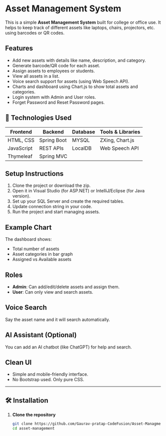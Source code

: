 # Asset Management System

This is a simple **Asset Management System** built for college or office use. It helps to keep track of different assets like laptops, chairs, projectors, etc. using barcodes or QR codes.

##  Features

- Add new assets with details like name, description, and category.
- Generate barcode/QR code for each asset.
- Assign assets to employees or students.
- View all assets in a list.
- Voice search support for assets (using Web Speech API).
- Charts and dashboard using Chart.js to show total assets and categories.
- Login system with Admin and User roles.
- Forget Password and Reset Password pages.

## 🔧 Technologies Used

| Frontend       | Backend        | Database | Tools & Libraries     |
|----------------|----------------|----------|------------------------|
| HTML, CSS      | Spring Boot    | MYSQL    | ZXing, Chart.js        |
| JavaScript     | REST APIs      | LocalDB  | Web Speech API         |
| Thymeleaf      | Spring MVC     |          |                        |



##  Setup Instructions

1. Clone the project or download the zip.
2. Open it in Visual Studio (for ASP.NET) or IntelliJ/Eclipse (for Java version).
3. Set up your SQL Server and create the required tables.
4. Update connection string in your code.
5. Run the project and start managing assets.

##  Example Chart

The dashboard shows:
- Total number of assets
- Asset categories in bar graph
- Assigned vs Available assets

##  Roles

- **Admin**: Can add/edit/delete assets and assign them.
- **User**: Can only view and search assets.

##  Voice Search

Say the asset name and it will search automatically.

##  AI Assistant (Optional)

You can add an AI chatbot (like ChatGPT) for help and search.



##  Clean UI

- Simple and mobile-friendly interface.
- No Bootstrap used. Only pure CSS.


---

## 🛠️ Installation

1. **Clone the repository**
   ```bash
   git clone https://github.com/Gaurav-pratap-CodeFusion/Asset-Managment-System-Using-SpringBoot.git
   cd asset-management
